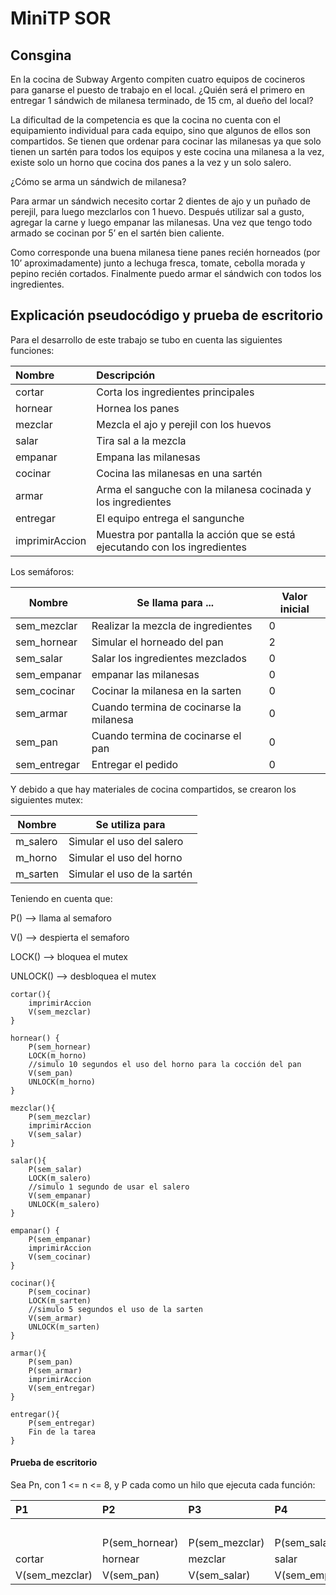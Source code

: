 # MiniTP SOR 

## Consgina
En la cocina de Subway Argento compiten cuatro equipos de cocineros para ganarse el puesto de trabajo en el local. ¿Quién será el primero en entregar 1 sándwich de milanesa terminado, de 15 cm, al dueño del local?

La dificultad de la competencia es que la cocina no cuenta con el equipamiento individual para cada equipo, sino que algunos de ellos son compartidos. Se tienen que ordenar para cocinar las milanesas ya que solo tienen un sartén para todos los equipos y este cocina una milanesa a la vez, existe solo un horno que cocina dos panes a la vez y un solo salero.

¿Cómo se arma un sándwich de milanesa?

Para armar un sándwich necesito cortar 2 dientes de ajo y un puñado de perejil, para luego mezclarlos con 1 huevo. Después utilizar sal a gusto, agregar la carne y luego empanar las milanesas. Una vez que tengo todo armado se cocinan por 5’
en el sartén bien caliente.

Como corresponde una buena milanesa tiene panes recién horneados (por 10’ aproximadamente) junto a lechuga fresca, tomate, cebolla morada y pepino recién cortados. Finalmente puedo armar el sándwich con todos los ingredientes. 

## Explicación pseudocódigo y prueba de escritorio

Para el desarrollo de este trabajo se tubo en cuenta las siguientes funciones: 

|Nombre |Descripción|
|:-|:-|
|cortar|Corta los ingredientes principales|
|hornear|Hornea los panes|
|mezclar|Mezcla el ajo y perejil con los huevos|
|salar|Tira sal a la mezcla|
|empanar| Empana las milanesas|
|cocinar| Cocina las milanesas en una sartén|
|armar| Arma el sanguche con la milanesa cocinada y los ingredientes |
|entregar|El equipo entrega el sangunche|
|imprimirAccion|Muestra por pantalla la acción que se está ejecutando con los ingredientes|


Los semáforos:

|Nombre| Se llama para ... | Valor inicial |
|--|--| -- |
|sem_mezclar|Realizar la mezcla de ingredientes| 0 |
|sem_hornear|Simular el horneado del pan| 2 |
|sem_salar | Salar los ingredientes mezclados | 0 |
|sem_empanar| empanar las milanesas | 0 |
|sem_cocinar|Cocinar la milanesa en la sarten| 0 |
|sem_armar| Cuando termina de cocinarse la milanesa | 0 |
|sem_pan| Cuando termina de cocinarse el pan | 0 |
|sem_entregar| Entregar el pedido | 0 |


Y debido a que hay materiales de cocina compartidos, se crearon los siguientes mutex:

|Nombre| Se utiliza para |
|--|--|
|m_salero| Simular el uso del salero |
|m_horno| Simular el uso del horno |
|m_sarten| Simular el uso de la sartén|

Teniendo en cuenta que:

P() --> llama al semaforo

V() --> despierta el semaforo

LOCK() --> bloquea el mutex

UNLOCK() --> desbloquea el mutex


```
cortar(){
    imprimirAccion
    V(sem_mezclar)
}

hornear() {
    P(sem_hornear)
    LOCK(m_horno) 
    //simulo 10 segundos el uso del horno para la cocción del pan
    V(sem_pan)
    UNLOCK(m_horno)
}

mezclar(){
    P(sem_mezclar)
    imprimirAccion
    V(sem_salar)
}

salar(){
    P(sem_salar)
    LOCK(m_salero) 
    //simulo 1 segundo de usar el salero
    V(sem_empanar)
    UNLOCK(m_salero)
}

empanar() {
    P(sem_empanar)
    imprimirAccion
    V(sem_cocinar)
}

cocinar(){
    P(sem_cocinar)
    LOCK(m_sarten)
    //simulo 5 segundos el uso de la sarten
    V(sem_armar)
    UNLOCK(m_sarten)
}

armar(){
    P(sem_pan)
    P(sem_armar)
    imprimirAccion
    V(sem_entregar)
}

entregar(){
    P(sem_entregar)
    Fin de la tarea
}
```

#### Prueba de escritorio
Sea Pn, con  1 <= n <= 8, y P cada como un hilo que ejecuta cada función:

|P1| P2 |P3| P4 | P5 | P6 | P7 | P8 |
|:-|:-|:-|:-|:-|:-|:-|:-|
|||||||P(sem_pan)|||
|| P(sem_hornear) |P(sem_mezclar)| P(sem_salar) | P(sem_empanar) | P(sem_cocinar) | P(sem_armar) | P(sem_entregar) |
|cortar| hornear |mezclar| salar | empanar | cocinar | armar | entregar |
|V(sem_mezclar)| V(sem_pan) | V(sem_salar) |V(sem_empanar)| V(sem_cocinar) | V(sem_armar) | V(sem_entregar) | V(sem_mezclar) |


